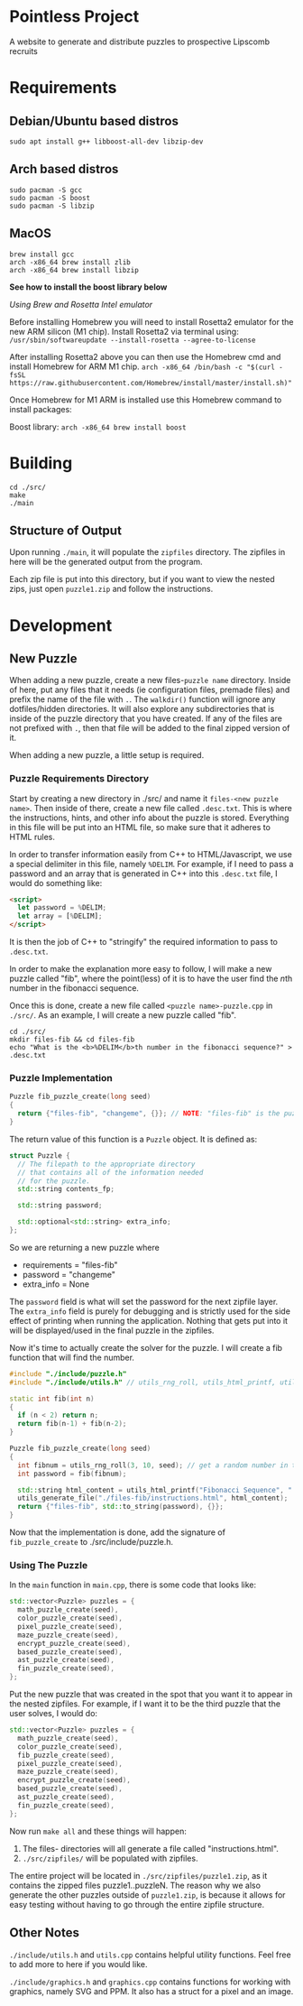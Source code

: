 # Pointless Project
A website to generate and distribute puzzles to prospective Lipscomb recruits

# Requirements

## Debian/Ubuntu based distros

```
sudo apt install g++ libboost-all-dev libzip-dev
```

## Arch based distros

```
sudo pacman -S gcc
sudo pacman -S boost
sudo pacman -S libzip
```

## MacOS

```
brew install gcc
arch -x86_64 brew install zlib
arch -x86_64 brew install libzip
```

**See how to install the boost library below**

*Using Brew and Rosetta Intel emulator*

Before installing Homebrew you will need to install Rosetta2 emulator for the new ARM silicon (M1 chip). Install Rosetta2 via terminal using:
`/usr/sbin/softwareupdate --install-rosetta --agree-to-license`

After installing Rosetta2 above you can then use the Homebrew cmd and install Homebrew for ARM M1 chip.
`arch -x86_64 /bin/bash -c "$(curl -fsSL https://raw.githubusercontent.com/Homebrew/install/master/install.sh)"`

Once Homebrew for M1 ARM is installed use this Homebrew command to install packages:

Boost library:
`arch -x86_64 brew install boost`

# Building
```
cd ./src/
make
./main
```

## Structure of Output

Upon running `./main`, it will populate the `zipfiles` directory.
The zipfiles in here will be the generated output from the program.

Each zip file is put into this directory, but if you want to view
the nested zips, just open `puzzle1.zip` and follow the instructions.

# Development

## New Puzzle

When adding a new puzzle, create a new files-`puzzle name` directory. Inside of here,
put any files that it needs (ie configuration files, premade files) and prefix
the name of the file with `.`. The `walkdir()` function will ignore any
dotfiles/hidden directories. It will also explore any subdirectories that is inside
of the puzzle directory that you have created. If any of the files are not prefixed with `.`,
then that file will be added to the final zipped version of it.

When adding a new puzzle, a little setup is required.

### Puzzle Requirements Directory

Start by creating a new directory in ./src/ and name it `files-<new puzzle name>`. Then inside of there,
create a new file called `.desc.txt`. This is where the instructions, hints, and other info about the puzzle is stored.
Everything in this file will be put into an HTML file, so make sure that it adheres to HTML rules.

In order to transfer information easily from C++ to HTML/Javascript, we use a special delimiter in this file, namely `%DELIM`.
For example, if I need to pass a password and an array that is generated in C++ into this `.desc.txt` file, I would do something like:

```html
<script>
  let password = %DELIM;
  let array = [%DELIM];
</script>
```

It is then the job of C++ to "stringify" the required information to pass to `.desc.txt`.

In order to make the explanation more easy to follow, I will make a new puzzle called "fib", where the point(less) of it is to
have the user find the *n*th number in the fibonacci sequence.

Once this is done, create a new file called `<puzzle name>-puzzle.cpp` in `./src/`. As an example, I will create a new puzzle called "fib".

```
cd ./src/
mkdir files-fib && cd files-fib
echo "What is the <b>%DELIM</b>th number in the fibonacci sequence?" > .desc.txt
```

### Puzzle Implementation

```cpp
Puzzle fib_puzzle_create(long seed)
{
  return {"files-fib", "changeme", {}}; // NOTE: "files-fib" is the puzzle requirements directory from the previous step.
}
```

The return value of this function is a `Puzzle` object. It is defined as:

```cpp
struct Puzzle {
  // The filepath to the appropriate directory
  // that contains all of the information needed
  // for the puzzle.
  std::string contents_fp;

  std::string password;

  std::optional<std::string> extra_info;
};
```

So we are returning a new puzzle where
- requirements = "files-fib"
- password = "changeme"
- extra_info = None

The `password` field is what will set the password for the next zipfile layer. The `extra_info` field is purely for debugging
and is strictly used for the side effect of printing when running the application. Nothing that gets put into it will be
displayed/used in the final puzzle in the zipfiles.

Now it's time to actually create the solver for the puzzle. I will create a fib function that will find the number.

```cpp
#include "./include/puzzle.h"
#include "./include/utils.h" // utils_rng_roll, utils_html_printf, utils_generate_file

static int fib(int n)
{
  if (n < 2) return n;
  return fib(n-1) + fib(n-2);
}

Puzzle fib_puzzle_create(long seed)
{
  int fibnum = utils_rng_roll(3, 10, seed); // get a random number in the range 3..=10.
  int password = fib(fibnum);

  std::string html_content = utils_html_printf("Fibonacci Sequence", "./files-fib/.desc.txt", {std::to_string(fibnum)});
  utils_generate_file("./files-fib/instructions.html", html_content);
  return {"files-fib", std::to_string(password), {}};
}
```

Now that the implementation is done, add the signature of `fib_puzzle_create` to ./src/include/puzzle.h.

### Using The Puzzle

In the `main` function in `main.cpp`, there is some code that looks like:

```cpp
std::vector<Puzzle> puzzles = {
  math_puzzle_create(seed),
  color_puzzle_create(seed),
  pixel_puzzle_create(seed),
  maze_puzzle_create(seed),
  encrypt_puzzle_create(seed),
  based_puzzle_create(seed),
  ast_puzzle_create(seed),
  fin_puzzle_create(seed),
};
```

Put the new puzzle that was created in the spot that you want it to appear in the nested zipfiles.
For example, if I want it to be the third puzzle that the user solves, I would do:

```cpp
std::vector<Puzzle> puzzles = {
  math_puzzle_create(seed),
  color_puzzle_create(seed),
  fib_puzzle_create(seed),
  pixel_puzzle_create(seed),
  maze_puzzle_create(seed),
  encrypt_puzzle_create(seed),
  based_puzzle_create(seed),
  ast_puzzle_create(seed),
  fin_puzzle_create(seed),
};
```

Now run `make all` and these things will happen:
1. The files-<puzzle name> directories will all generate a file called "instructions.html".
2. `./src/zipfiles/` will be populated with zipfiles.

The entire project will be located in `./src/zipfiles/puzzle1.zip`, as it contains the zipped files puzzle1..puzzleN.
The reason why we also generate the other puzzles outside of `puzzle1.zip`, is because it allows for easy testing
without having to go through the entire zipfile structure.

## Other Notes

`./include/utils.h` and `utils.cpp` contains helpful utility functions. Feel free to add more to here if you would like.

`./include/graphics.h` and `graphics.cpp` contains functions for working with graphics, namely SVG and PPM. It also has a
struct for a pixel and an image.
